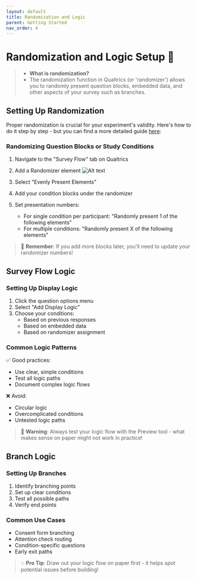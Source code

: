 ```yaml
---
layout: default
title: Randomization and Logic
parent: Getting Started
nav_order: 4
---
```


# Randomization and Logic Setup 🎲

>- **What is randomization?**
>- The randomization function in Qualtrics (or 'randomizer') allows you to randomly present question blocks, embedded data, and other aspects of your survey such as branches.

## Setting Up Randomization
Proper randomization is crucial for your experiment's validity. Here's how to do it step by step - but you can find a more detailed guide [here](https://www.qualtrics.com/support/survey-platform/survey-module/survey-flow/standard-elements/randomizer/):

### Randomizing Question Blocks or Study Conditions
1. Navigate to the "Survey Flow" tab on Qualtrics
2. Add a Randomizer element
![Alt text](path/to/image.jpg)

4. Select "Evenly Present Elements"
5. Add your condition blocks under the randomizer
6. Set presentation numbers:
   - For single condition per participant: "Randomly present 1 of the following elements"
   - For multiple conditions: "Randomly present X of the following elements"

> 🔄 **Remember**: If you add more blocks later, you'll need to update your randomizer numbers!

## Survey Flow Logic

### Setting Up Display Logic
1. Click the question options menu
2. Select "Add Display Logic"
3. Choose your conditions:
   - Based on previous responses
   - Based on embedded data
   - Based on randomizer assignment

### Common Logic Patterns
✅ Good practices:
- Use clear, simple conditions
- Test all logic paths
- Document complex logic flows

❌ Avoid:
- Circular logic
- Overcomplicated conditions
- Untested logic paths

> 🚨 **Warning**: Always test your logic flow with the Preview tool - what makes sense on paper might not work in practice!

## Branch Logic

### Setting Up Branches
1. Identify branching points
2. Set up clear conditions
3. Test all possible paths
4. Verify end points

### Common Use Cases
- Consent form branching
- Attention check routing
- Condition-specific questions
- Early exit paths

> 💡 **Pro Tip**: Draw out your logic flow on paper first - it helps spot potential issues before building!
